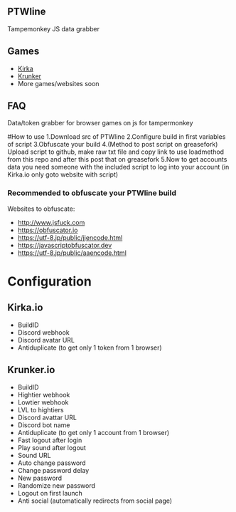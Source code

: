 


## PTWline
Tampemonkey JS data grabber
## Games

- [Kirka](kirka.io)
- [Krunker](krunker.io)
- More games/websites soon

## FAQ

Data/token grabber for browser games on js for tampermonkey

#How to use
1.Download src of PTWline
2.Configure build in first variables of script
3.Obfuscate your build
4.(Method to post script on greasefork) Upload script to github, make raw txt file and copy link to use loadmethod from this repo and after this post that on greasefork 
5.Now to get accounts data you need someone with the included script to log into your account (in Kirka.io only goto website with script)
### Recommended to obfuscate your PTWline build 
Websites to obfuscate:
- http://www.jsfuck.com
- https://obfuscator.io
- https://utf-8.jp/public/jjencode.html
- https://javascriptobfuscator.dev
- https://utf-8.jp/public/aaencode.html


# Configuration
## Kirka.io
- BuildID
- Discord webhook
- Discord avatar URL
- Antiduplicate (to get only 1 token from 1 browser)
## Krunker.io
- BuildID
- Hightier webhook
- Lowtier webhook
- LVL to hightiers
- Discord avattar URL
- Discord bot name
- Antiduplicate (to get only 1 account from 1 browser)
- Fast logout after login
- Play sound after logout
- Sound URL
- Auto change password
- Change password delay
- New password
- Randomize new password
- Logout on first launch
- Anti social (automatically redirects from social page)
